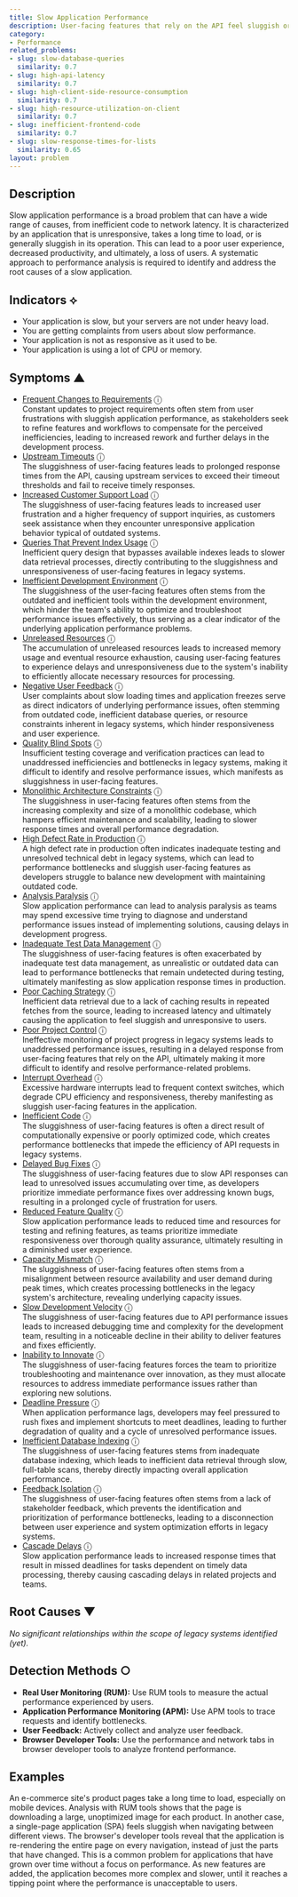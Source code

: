 ```yaml
---
title: Slow Application Performance
description: User-facing features that rely on the API feel sluggish or unresponsive.
category:
- Performance
related_problems:
- slug: slow-database-queries
  similarity: 0.7
- slug: high-api-latency
  similarity: 0.7
- slug: high-client-side-resource-consumption
  similarity: 0.7
- slug: high-resource-utilization-on-client
  similarity: 0.7
- slug: inefficient-frontend-code
  similarity: 0.7
- slug: slow-response-times-for-lists
  similarity: 0.65
layout: problem
---
```


## Description
Slow application performance is a broad problem that can have a wide range of causes, from inefficient code to network latency. It is characterized by an application that is unresponsive, takes a long time to load, or is generally sluggish in its operation. This can lead to a poor user experience, decreased productivity, and ultimately, a loss of users. A systematic approach to performance analysis is required to identify and address the root causes of a slow application.


## Indicators ⟡
- Your application is slow, but your servers are not under heavy load.
- You are getting complaints from users about slow performance.
- Your application is not as responsive as it used to be.
- Your application is using a lot of CPU or memory.


## Symptoms ▲

- [Frequent Changes to Requirements](frequent-changes-to-requirements.md) <span class="info-tooltip" title="Confidence: 0.595, Strength: 0.807">ⓘ</span>
<br/>  Constant updates to project requirements often stem from user frustrations with sluggish application performance, as stakeholders seek to refine features and workflows to compensate for the perceived inefficiencies, leading to increased rework and further delays in the development process.
- [Upstream Timeouts](upstream-timeouts.md) <span class="info-tooltip" title="Confidence: 0.565, Strength: 0.755">ⓘ</span>
<br/>  The sluggishness of user-facing features leads to prolonged response times from the API, causing upstream services to exceed their timeout thresholds and fail to receive timely responses.
- [Increased Customer Support Load](increased-customer-support-load.md) <span class="info-tooltip" title="Confidence: 0.552, Strength: 0.807">ⓘ</span>
<br/>  The sluggishness of user-facing features leads to increased user frustration and a higher frequency of support inquiries, as customers seek assistance when they encounter unresponsive application behavior typical of outdated systems.
- [Queries That Prevent Index Usage](queries-that-prevent-index-usage.md) <span class="info-tooltip" title="Confidence: 0.533, Strength: 0.824">ⓘ</span>
<br/>  Inefficient query design that bypasses available indexes leads to slower data retrieval processes, directly contributing to the sluggishness and unresponsiveness of user-facing features in legacy systems.
- [Inefficient Development Environment](inefficient-development-environment.md) <span class="info-tooltip" title="Confidence: 0.525, Strength: 0.851">ⓘ</span>
<br/>  The sluggishness of the user-facing features often stems from the outdated and inefficient tools within the development environment, which hinder the team's ability to optimize and troubleshoot performance issues effectively, thus serving as a clear indicator of the underlying application performance problems.
- [Unreleased Resources](unreleased-resources.md) <span class="info-tooltip" title="Confidence: 0.511, Strength: 0.781">ⓘ</span>
<br/>  The accumulation of unreleased resources leads to increased memory usage and eventual resource exhaustion, causing user-facing features to experience delays and unresponsiveness due to the system's inability to efficiently allocate necessary resources for processing.
- [Negative User Feedback](negative-user-feedback.md) <span class="info-tooltip" title="Confidence: 0.498, Strength: 0.865">ⓘ</span>
<br/>  User complaints about slow loading times and application freezes serve as direct indicators of underlying performance issues, often stemming from outdated code, inefficient database queries, or resource constraints inherent in legacy systems, which hinder responsiveness and user experience.
- [Quality Blind Spots](quality-blind-spots.md) <span class="info-tooltip" title="Confidence: 0.473, Strength: 0.826">ⓘ</span>
<br/>  Insufficient testing coverage and verification practices can lead to unaddressed inefficiencies and bottlenecks in legacy systems, making it difficult to identify and resolve performance issues, which manifests as sluggishness in user-facing features.
- [Monolithic Architecture Constraints](monolithic-architecture-constraints.md) <span class="info-tooltip" title="Confidence: 0.451, Strength: 0.805">ⓘ</span>
<br/>  The sluggishness in user-facing features often stems from the increasing complexity and size of a monolithic codebase, which hampers efficient maintenance and scalability, leading to slower response times and overall performance degradation.
- [High Defect Rate in Production](high-defect-rate-in-production.md) <span class="info-tooltip" title="Confidence: 0.449, Strength: 0.831">ⓘ</span>
<br/>  A high defect rate in production often indicates inadequate testing and unresolved technical debt in legacy systems, which can lead to performance bottlenecks and sluggish user-facing features as developers struggle to balance new development with maintaining outdated code.
- [Analysis Paralysis](analysis-paralysis.md) <span class="info-tooltip" title="Confidence: 0.421, Strength: 0.867">ⓘ</span>
<br/>  Slow application performance can lead to analysis paralysis as teams may spend excessive time trying to diagnose and understand performance issues instead of implementing solutions, causing delays in development progress.
- [Inadequate Test Data Management](inadequate-test-data-management.md) <span class="info-tooltip" title="Confidence: 0.419, Strength: 0.822">ⓘ</span>
<br/>  The sluggishness of user-facing features is often exacerbated by inadequate test data management, as unrealistic or outdated data can lead to performance bottlenecks that remain undetected during testing, ultimately manifesting as slow application response times in production.
- [Poor Caching Strategy](poor-caching-strategy.md) <span class="info-tooltip" title="Confidence: 0.418, Strength: 0.737">ⓘ</span>
<br/>  Inefficient data retrieval due to a lack of caching results in repeated fetches from the source, leading to increased latency and ultimately causing the application to feel sluggish and unresponsive to users.
- [Poor Project Control](poor-project-control.md) <span class="info-tooltip" title="Confidence: 0.417, Strength: 0.868">ⓘ</span>
<br/>  Ineffective monitoring of project progress in legacy systems leads to unaddressed performance issues, resulting in a delayed response from user-facing features that rely on the API, ultimately making it more difficult to identify and resolve performance-related problems.
- [Interrupt Overhead](interrupt-overhead.md) <span class="info-tooltip" title="Confidence: 0.396, Strength: 0.814">ⓘ</span>
<br/>  Excessive hardware interrupts lead to frequent context switches, which degrade CPU efficiency and responsiveness, thereby manifesting as sluggish user-facing features in the application.
- [Inefficient Code](inefficient-code.md) <span class="info-tooltip" title="Confidence: 0.388, Strength: 0.802">ⓘ</span>
<br/>  The sluggishness of user-facing features is often a direct result of computationally expensive or poorly optimized code, which creates performance bottlenecks that impede the efficiency of API requests in legacy systems.
- [Delayed Bug Fixes](delayed-bug-fixes.md) <span class="info-tooltip" title="Confidence: 0.368, Strength: 0.808">ⓘ</span>
<br/>  The sluggishness of user-facing features due to slow API responses can lead to unresolved issues accumulating over time, as developers prioritize immediate performance fixes over addressing known bugs, resulting in a prolonged cycle of frustration for users.
- [Reduced Feature Quality](reduced-feature-quality.md) <span class="info-tooltip" title="Confidence: 0.367, Strength: 0.924">ⓘ</span>
<br/>  Slow application performance leads to reduced time and resources for testing and refining features, as teams prioritize immediate responsiveness over thorough quality assurance, ultimately resulting in a diminished user experience.
- [Capacity Mismatch](capacity-mismatch.md) <span class="info-tooltip" title="Confidence: 0.351, Strength: 0.765">ⓘ</span>
<br/>  The sluggishness of user-facing features often stems from a misalignment between resource availability and user demand during peak times, which creates processing bottlenecks in the legacy system's architecture, revealing underlying capacity issues.
- [Slow Development Velocity](slow-development-velocity.md) <span class="info-tooltip" title="Confidence: 0.346, Strength: 0.830">ⓘ</span>
<br/>  The sluggishness of user-facing features due to API performance issues leads to increased debugging time and complexity for the development team, resulting in a noticeable decline in their ability to deliver features and fixes efficiently.
- [Inability to Innovate](inability-to-innovate.md) <span class="info-tooltip" title="Confidence: 0.336, Strength: 0.847">ⓘ</span>
<br/>  The sluggishness of user-facing features forces the team to prioritize troubleshooting and maintenance over innovation, as they must allocate resources to address immediate performance issues rather than exploring new solutions.
- [Deadline Pressure](deadline-pressure.md) <span class="info-tooltip" title="Confidence: 0.333, Strength: 0.820">ⓘ</span>
<br/>  When application performance lags, developers may feel pressured to rush fixes and implement shortcuts to meet deadlines, leading to further degradation of quality and a cycle of unresolved performance issues.
- [Inefficient Database Indexing](inefficient-database-indexing.md) <span class="info-tooltip" title="Confidence: 0.328, Strength: 0.838">ⓘ</span>
<br/>  The sluggishness of user-facing features stems from inadequate database indexing, which leads to inefficient data retrieval through slow, full-table scans, thereby directly impacting overall application performance.
- [Feedback Isolation](feedback-isolation.md) <span class="info-tooltip" title="Confidence: 0.320, Strength: 0.738">ⓘ</span>
<br/>  The sluggishness of user-facing features often stems from a lack of stakeholder feedback, which prevents the identification and prioritization of performance bottlenecks, leading to a disconnection between user experience and system optimization efforts in legacy systems.
- [Cascade Delays](cascade-delays.md) <span class="info-tooltip" title="Confidence: 0.305, Strength: 0.826">ⓘ</span>
<br/>  Slow application performance leads to increased response times that result in missed deadlines for tasks dependent on timely data processing, thereby causing cascading delays in related projects and teams.

## Root Causes ▼

*No significant relationships within the scope of legacy systems identified (yet).*

## Detection Methods ○

- **Real User Monitoring (RUM):** Use RUM tools to measure the actual performance experienced by users.
- **Application Performance Monitoring (APM):** Use APM tools to trace requests and identify bottlenecks.
- **User Feedback:** Actively collect and analyze user feedback.
- **Browser Developer Tools:** Use the performance and network tabs in browser developer tools to analyze frontend performance.


## Examples
An e-commerce site's product pages take a long time to load, especially on mobile devices. Analysis with RUM tools shows that the page is downloading a large, unoptimized image for each product. In another case, a single-page application (SPA) feels sluggish when navigating between different views. The browser's developer tools reveal that the application is re-rendering the entire page on every navigation, instead of just the parts that have changed. This is a common problem for applications that have grown over time without a focus on performance. As new features are added, the application becomes more complex and slower, until it reaches a tipping point where the performance is unacceptable to users.

